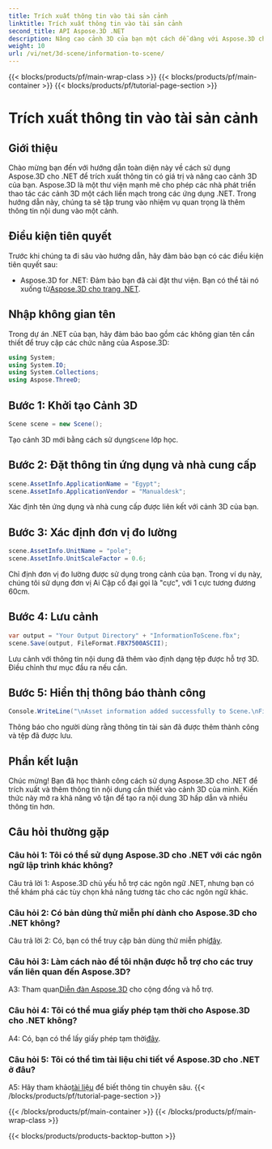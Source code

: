 ```yaml
---
title: Trích xuất thông tin vào tài sản cảnh
linktitle: Trích xuất thông tin vào tài sản cảnh
second_title: API Aspose.3D .NET
description: Nâng cao cảnh 3D của bạn một cách dễ dàng với Aspose.3D cho .NET. Tìm hiểu cách thêm thông tin tài sản có giá trị từng bước. Tải xuống ngay để có trải nghiệm 3D sống động.
weight: 10
url: /vi/net/3d-scene/information-to-scene/
---
```


{{< blocks/products/pf/main-wrap-class >}}
{{< blocks/products/pf/main-container >}}
{{< blocks/products/pf/tutorial-page-section >}}

# Trích xuất thông tin vào tài sản cảnh

## Giới thiệu

Chào mừng bạn đến với hướng dẫn toàn diện này về cách sử dụng Aspose.3D cho .NET để trích xuất thông tin có giá trị và nâng cao cảnh 3D của bạn. Aspose.3D là một thư viện mạnh mẽ cho phép các nhà phát triển thao tác các cảnh 3D một cách liền mạch trong các ứng dụng .NET. Trong hướng dẫn này, chúng ta sẽ tập trung vào nhiệm vụ quan trọng là thêm thông tin nội dung vào một cảnh.

## Điều kiện tiên quyết

Trước khi chúng ta đi sâu vào hướng dẫn, hãy đảm bảo bạn có các điều kiện tiên quyết sau:

-  Aspose.3D for .NET: Đảm bảo bạn đã cài đặt thư viện. Bạn có thể tải nó xuống từ[Aspose.3D cho trang .NET](https://releases.aspose.com/3d/net/).

## Nhập không gian tên

Trong dự án .NET của bạn, hãy đảm bảo bao gồm các không gian tên cần thiết để truy cập các chức năng của Aspose.3D:

```csharp
using System;
using System.IO;
using System.Collections;
using Aspose.ThreeD;
```

## Bước 1: Khởi tạo Cảnh 3D

```csharp
Scene scene = new Scene();
```

 Tạo cảnh 3D mới bằng cách sử dụng`Scene` lớp học.

## Bước 2: Đặt thông tin ứng dụng và nhà cung cấp

```csharp
scene.AssetInfo.ApplicationName = "Egypt";
scene.AssetInfo.ApplicationVendor = "Manualdesk";
```

Xác định tên ứng dụng và nhà cung cấp được liên kết với cảnh 3D của bạn.

## Bước 3: Xác định đơn vị đo lường

```csharp
scene.AssetInfo.UnitName = "pole";
scene.AssetInfo.UnitScaleFactor = 0.6;
```

Chỉ định đơn vị đo lường được sử dụng trong cảnh của bạn. Trong ví dụ này, chúng tôi sử dụng đơn vị Ai Cập cổ đại gọi là "cực", với 1 cực tương đương 60cm.

## Bước 4: Lưu cảnh

```csharp
var output = "Your Output Directory" + "InformationToScene.fbx";
scene.Save(output, FileFormat.FBX7500ASCII);
```

Lưu cảnh với thông tin nội dung đã thêm vào định dạng tệp được hỗ trợ 3D. Điều chỉnh thư mục đầu ra nếu cần.

## Bước 5: Hiển thị thông báo thành công

```csharp
Console.WriteLine("\nAsset information added successfully to Scene.\nFile saved at " + output);
```

Thông báo cho người dùng rằng thông tin tài sản đã được thêm thành công và tệp đã được lưu.

## Phần kết luận

Chúc mừng! Bạn đã học thành công cách sử dụng Aspose.3D cho .NET để trích xuất và thêm thông tin nội dung cần thiết vào cảnh 3D của mình. Kiến thức này mở ra khả năng vô tận để tạo ra nội dung 3D hấp dẫn và nhiều thông tin hơn.

## Câu hỏi thường gặp

### Câu hỏi 1: Tôi có thể sử dụng Aspose.3D cho .NET với các ngôn ngữ lập trình khác không?

Câu trả lời 1: Aspose.3D chủ yếu hỗ trợ các ngôn ngữ .NET, nhưng bạn có thể khám phá các tùy chọn khả năng tương tác cho các ngôn ngữ khác.

### Câu hỏi 2: Có bản dùng thử miễn phí dành cho Aspose.3D cho .NET không?

 Câu trả lời 2: Có, bạn có thể truy cập bản dùng thử miễn phí[đây](https://releases.aspose.com/).

### Câu hỏi 3: Làm cách nào để tôi nhận được hỗ trợ cho các truy vấn liên quan đến Aspose.3D?

 A3: Tham quan[Diễn đàn Aspose.3D](https://forum.aspose.com/c/3d/18) cho cộng đồng và hỗ trợ.

### Câu hỏi 4: Tôi có thể mua giấy phép tạm thời cho Aspose.3D cho .NET không?

 A4: Có, bạn có thể lấy giấy phép tạm thời[đây](https://purchase.aspose.com/temporary-license/).

### Câu hỏi 5: Tôi có thể tìm tài liệu chi tiết về Aspose.3D cho .NET ở đâu?

 A5: Hãy tham khảo[tài liệu](https://reference.aspose.com/3d/net/) để biết thông tin chuyên sâu.
{{< /blocks/products/pf/tutorial-page-section >}}

{{< /blocks/products/pf/main-container >}}
{{< /blocks/products/pf/main-wrap-class >}}

{{< blocks/products/products-backtop-button >}}
